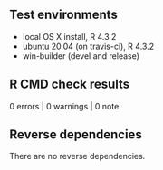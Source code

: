 ## Test environments

- local OS X install, R 4.3.2
- ubuntu 20.04 (on travis-ci), R 4.3.2
- win-builder (devel and release)

## R CMD check results

0 errors | 0 warnings | 0 note

## Reverse dependencies

There are no reverse dependencies.
